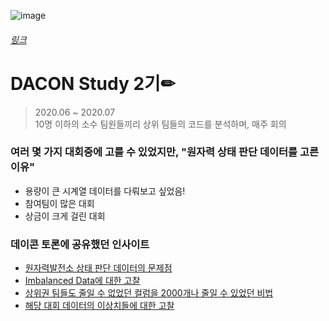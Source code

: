 ![image](https://user-images.githubusercontent.com/59557720/94132723-a8490d80-fe9a-11ea-92e8-25cfd09b7a47.png)
###### [링크](https://dacon.io/competitions/official/235551/overview/ "원자력 상태 판단  바로가기")
# DACON Study 2기✏
> 2020.06 ~ 2020.07   
> 10명 이하의 소수 팀원들끼리 상위 팀들의 코드를 분석하며, 매주 회의
### 여러 몇 가지 대회중에 고를 수 있었지만, "원자력 상태 판단 데이터를 고른 이유"
+ 용량이 큰 시계열 데이터를 다뤄보고 싶었음!
+ 참여팀이 많은 대회 
+ 상금이 크게 걸린 대회
### 데이콘 토론에 공유했던 인사이트
+ [원자력발전소 상태 판단 데이터의 문제점](https://dacon.io/competitions/official/235551/talkboard/401146?page=1&dtype=recent&ptype=pub "내가 공유한 글")
+ [Imbalanced Data에 대한 고찰](https://dacon.io/competitions/official/235551/talkboard/401154?page=1&dtype=recent&ptype=pub "내가 공유한 글")
+ [상위권 팀들도 줄일 수 없었던 컬럼을 2000개나 줄일 수 있었던 비법 ](https://dacon.io/competitions/official/235551/talkboard/401155?page=1&dtype=recent&ptype=pub "내가 공유한 글")
+ [해당 대회 데이터의 이상치들에 대한 고찰](https://dacon.io/competitions/official/235551/talkboard/401158?page=1&dtype=recent&ptype=pub "내가 공유한 글")
